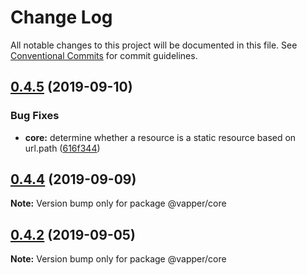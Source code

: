 # Change Log

All notable changes to this project will be documented in this file.
See [Conventional Commits](https://conventionalcommits.org) for commit guidelines.

## [0.4.5](https://github.com/vue-contrib/homo/compare/@vapper/core@0.4.4...@vapper/core@0.4.5) (2019-09-10)


### Bug Fixes

* **core:** determine whether a resource is a static resource based on url.path ([616f344](https://github.com/vue-contrib/homo/commit/616f344))





## [0.4.4](https://github.com/vue-contrib/homo/compare/@vapper/core@0.4.3...@vapper/core@0.4.4) (2019-09-09)

**Note:** Version bump only for package @vapper/core





## [0.4.2](https://github.com/vue-contrib/homo/compare/@vapper/core@0.4.1...@vapper/core@0.4.2) (2019-09-05)

**Note:** Version bump only for package @vapper/core
